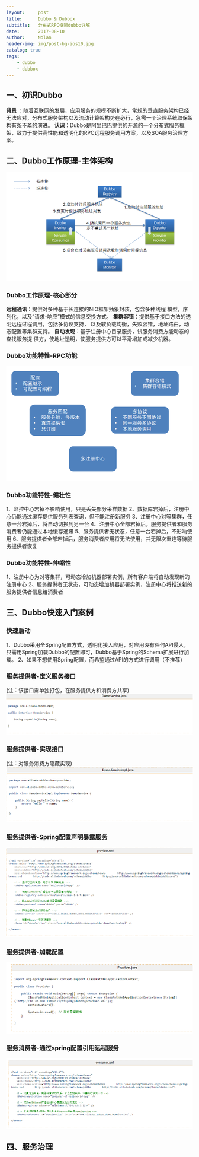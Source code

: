 ```yaml
---
layout:     post
title:      Dubbo & Dubbox
subtitle:   分布式RPC框架dubbo详解
date:       2017-08-10
author:     Nolan
header-img: img/post-bg-ios10.jpg
catalog: true
tags:
    - dubbo
    - dubbox
---
```


## 一、初识Dubbo ##

**背景** ：随着互联网的发展，应用服务的规模不断扩大，常规的垂直服务架构已经无法应对，分布式服务架构以及流动计算架构势在必行，急需一个治理系统取保架构有条不紊的演进。
**认识**：Dubbo是阿里巴巴提供的开源的一个分布式服务框架，致力于提供高性能和透明化的RPC远程服务调用方案，以及SOA服务治理方案。

## 二、Dubbo工作原理-主体架构 ##

![dubbo架构设计](/img/dubbo_job_lc.jpg)
### Dubbo工作原理-核心部分 ###
**远程通讯**：提供对多种基于长连接的NIO框架抽象封装，包含多种线程
模型，序列化，以及“请求-响应”模式的信息交换方式。
**集群容错**：提供基于接口方法的透明远程过程调用，包括多协议支持，
以及软负载均衡，失败容错，地址路由，动态配置等集群支持。
**自动发现**：基于注册中心目录服务，试服务消费方能动态的查找服务提
供方，使地址透明，使服务提供方可以平滑增加或减少机器。
### Dubbo功能特性-RPC功能 ###
![dubbo RPC功能](/img/dubbo_rpc.jpg)
### Dubbo功能特性-健壮性 ###
1、监控中心宕掉不影响使用，只是丢失部分采样数据
2、数据库宕掉后，注册中心仍能通过缓存提供服务列表查询，但不能注册新服务
3、注册中心对等集群，任意一台宕掉后，将自动切换到另一台
4、注册中心全部宕掉后，服务提供者和服务消费者仍能通过本地缓存通讯
5、服务提供者无状态，任意一台宕掉后，不影响使用
6、服务提供者全部宕掉后，服务消费者应用将无法使用，并无限次重连等待服务提供者恢复
### Dubbo功能特性-伸缩性 ###
1、注册中心为对等集群，可动态增加机器部署实例，所有客户端将自动发现新的注册中心
2、服务提供者无状态，可动态增加机器部署实例，注册中心将推送新的服务提供者信息给消费者

## 三、Dubbo快速入门案例 ##

### 快速启动 ###
1、Dubbo采用全Spring配置方式，透明化接入应用，对应用没有任何API侵入，只需用Spring加载Dubbo的配置即可，Dubbo基于Spring的Schema扩展进行加载。
2、如果不想使用Spring配置，而希望通过API的方式进行调用（不推荐）
### 服务提供者-定义服务接口 ###
(注：该接口需单独打包，在服务提供方和消费方共享)
![定义接口](/img/dubbo_dyjk.jpg)
### 服务提供者-实现接口 ###
(注：对服务消费方隐藏实现)
![接口实现](/img/dubbo_jksx.jpg)
### 服务提供者-Spring配置声明暴露服务 ###
![暴露服务](/img/dubbo_plfw.jpg)
### 服务提供者-加载配置 ###
![启动服务](/img/dubbo_qdfw.jpg)
### 服务消费者-通过spring配置引用远程服务 ###
![消费服务](/img/dubbo_xffw.jpg)

## 四、服务治理 ##
